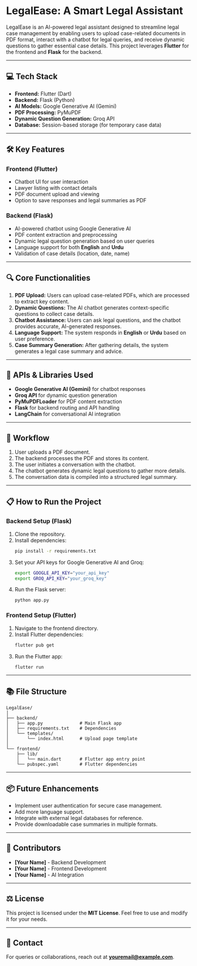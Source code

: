 # LegalEase: A Smart Legal Assistant

LegalEase is an AI-powered legal assistant designed to streamline legal case management by enabling users to upload case-related documents in PDF format, interact with a chatbot for legal queries, and receive dynamic questions to gather essential case details. This project leverages **Flutter** for the frontend and **Flask** for the backend.

---

## 💻 **Tech Stack**
- **Frontend:** Flutter (Dart)
- **Backend:** Flask (Python)
- **AI Models:** Google Generative AI (Gemini)
- **PDF Processing:** PyMuPDF
- **Dynamic Question Generation:** Groq API
- **Database:** Session-based storage (for temporary case data)

---

## 🛠 **Key Features**
### **Frontend (Flutter)**
- Chatbot UI for user interaction
- Lawyer listing with contact details
- PDF document upload and viewing
- Option to save responses and legal summaries as PDF

### **Backend (Flask)**
- AI-powered chatbot using Google Generative AI
- PDF content extraction and preprocessing
- Dynamic legal question generation based on user queries
- Language support for both **English** and **Urdu**
- Validation of case details (location, date, name)

---

## 🔍 **Core Functionalities**
1. **PDF Upload:** Users can upload case-related PDFs, which are processed to extract key content.
2. **Dynamic Questions:** The AI chatbot generates context-specific questions to collect case details.
3. **Chatbot Assistance:** Users can ask legal questions, and the chatbot provides accurate, AI-generated responses.
4. **Language Support:** The system responds in **English** or **Urdu** based on user preference.
5. **Case Summary Generation:** After gathering details, the system generates a legal case summary and advice.

---

## 🧩 **APIs & Libraries Used**
- **Google Generative AI (Gemini)** for chatbot responses
- **Groq API** for dynamic question generation
- **PyMuPDFLoader** for PDF content extraction
- **Flask** for backend routing and API handling
- **LangChain** for conversational AI integration

---

## 🔄 **Workflow**
1. User uploads a PDF document.
2. The backend processes the PDF and stores its content.
3. The user initiates a conversation with the chatbot.
4. The chatbot generates dynamic legal questions to gather more details.
5. The conversation data is compiled into a structured legal summary.

---

## 📋 **How to Run the Project**
### **Backend Setup (Flask)**
1. Clone the repository.
2. Install dependencies:
   ```bash
   pip install -r requirements.txt
   ```
3. Set your API keys for Google Generative AI and Groq:
   ```bash
   export GOOGLE_API_KEY="your_api_key"
   export GROQ_API_KEY="your_groq_key"
   ```
4. Run the Flask server:
   ```bash
   python app.py
   ```

### **Frontend Setup (Flutter)**
1. Navigate to the frontend directory.
2. Install Flutter dependencies:
   ```bash
   flutter pub get
   ```
3. Run the Flutter app:
   ```bash
   flutter run
   ```

---

## 📚 **File Structure**
```
LegalEase/
│
├── backend/
│   ├── app.py              # Main Flask app
│   ├── requirements.txt    # Dependencies
│   └── templates/
│       └── index.html      # Upload page template
│
└── frontend/
    ├── lib/
    │   └── main.dart       # Flutter app entry point
    └── pubspec.yaml        # Flutter dependencies
```

---

## 📦 **Future Enhancements**
- Implement user authentication for secure case management.
- Add more language support.
- Integrate with external legal databases for reference.
- Provide downloadable case summaries in multiple formats.

---

## 🤝 **Contributors**
- **[Your Name]** - Backend Development
- **[Your Name]** - Frontend Development
- **[Your Name]** - AI Integration

---

## ⚖️ **License**
This project is licensed under the **MIT License**. Feel free to use and modify it for your needs. 

---

## 📧 **Contact**
For queries or collaborations, reach out at **youremail@example.com**.
